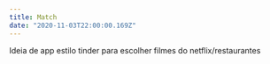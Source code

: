 ```yaml
---
title: Match
date: "2020-11-03T22:00:00.169Z"
---
```


Ideia de app estilo tinder para escolher filmes do netflix/restaurantes